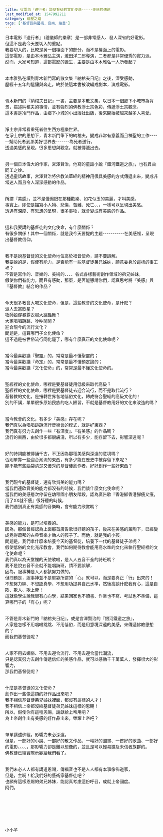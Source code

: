 ```yaml
---
title: 從電影『送行者』談基督徒的文化使命-----美感的傳遞
last_modified_at: 1547992211
category: 成聖之路
tags: ['基督徒與藝術、音樂、繪畫']
---
```


日本電影『送行者』（禮儀師的樂章）是一部非常感人、發人深省的好電影。<br>但這不是我今天要切入的重點。<br>我要切入的，比較是另一個檯面下的部分，而不是檯面上的電影。<br><!--more-->這部電影，是由本木雅弘主演，瀧田洋二郎導演，二者都是非常優秀的實力派。<br>然而，大家可知道，這部電影的誕生，主要是由本木雅弘一人所發起？<br><br><br>本木雅弘在讀到青木新門寫的散文集『納棺夫日記』之後，深受感動，<br>歷經十五年的醞釀與奔走，終於使這本書被改編成劇本，演成電影。<br><br><br>青木新門的『納棺夫日記』一書，主要是本散文集，以日本一個鄉下小城市為背景，描述納棺夫的事情，並有強烈的佛教淨土宗色彩，傳遞淨土宗觀念。<br>這本書是冷門作品，由鄉下小城的小出版社出版，後來開始被越來越多人喜愛。<br><br><br>淨土宗非常看重死者往生西方極樂世界。<br>在淨土宗的思想下，青木新門筆下的納棺夫，變成非常有意義而且神聖的工作------幫助死者到那美好世界去-------為死者送行。<br>透過美感的呈現，很多思想與觀念，就被傳遞出去。<br><br><br>另一個日本偉大的作家，宮澤賢治，他寫的童話小說『銀河鐵道之旅』，也有異曲同工之妙。<br>透過童話故事，宮澤賢治將佛教法華經的精神用很具美感的方式傳遞出來，變成非常迷人而且令人深深感動的作品。<br><br><br>所謂『美感』，並不是僅侷限在那種歡樂、如花似玉的美麗，才叫美感。<br>事實上，即使是描寫小人物、悲傷、苦難、死亡、、，一樣可以呈現出美感。<br>透過有深度、有思想的呈現，很多事物，就會變成有美感的作品。<br><br><br>這和我要講的基督徒的文化使命，有什麼關係？<br>有很多關係！其中一個關係，就是我今天要提的主題-----------在美感裡，呈現出基督教信仰。<br><br><br>我不是說基督徒的文化使命地位高於福音使命，請不要誤解。<br>我要說的是，假使有能力，是否能有一些基督徒弟兄姊妹，願意委身於這樣的事工裡？<br>不管是寫作的、音樂的、美術的、、、、各式各樣藝術創作領域的弟兄姊妹，<br>假使你們有能力，而且有感動，那麼，是否能懇請你們，認真思考將『美感』與『基督教』結合的作品？<br><br><br>今天很多教會大喊文化使命，但是，這些教會的文化使命，是什麼？<br>派人去當歌星？<br>牧師娘穿暴露衣服大跳豔舞？<br>大家唱唱跳跳、吵吵鬧鬧？<br>迎合現今的流行文化？<br>問題是，這算哪門子文化使命？<br>這不過是被世俗流行同化罷了，哪有什麼真正的文化使命呢？<br><br><br>當今最喜歡講『聖靈』的，常常是最不懂聖靈的；<br>當今最喜歡講『命定』的，常常是最不懂預定論的；<br>當今最喜歡講『文化使命』的，常常是最不懂文化使命的。<br><br><br>聖經裡的文化使命，哪裡是要基督徒用低級來取代高級？<br>聖經裡的文化使命，哪裡是要基督徒去迎合流行，而不是取代流行？<br>基督教的文化，是扭轉世界各地低俗文化，轉成符合聖經的高級文化的！<br>別的不講，單單很多原始民族的吃人陋習，不就是基督教用好的文化來改造的嗎？<br><br><br>當今教會的文化，有多少『美感』存在呢？<br>我們真以為唱唱跳跳流行音樂會的模式，就是好東西？<br>我們真有努力去創作一些『有深度』、『有美感』的作品嗎？<br>流行的東西，由於很多都很膚淺，所以有多少，能存留下去，影響深遠呢？<br><br><br>好的詩詞能被傳誦千古，不正因為那種美感與深遠的意境嗎？<br>否則單靠一些迎合潮流的東西，有多少能在歷史中被存留下來呢？<br>能不能有些腦袋清楚又優秀的基督徒創作者，好好創作一些好東西？<br><br><br>我們現今的基督徒，還有欣賞美的能力嗎？<br>當我們連欣賞美的能力都沒有的時候，我們談什麼文化使命呢？<br>當我們的美感層次停留在幼稚園小朋友階段，認為廣告歌『香港腳香港腳癢又癢，用了XX就不癢』很好聽的時候，<br>我們遇到真正有美感的音樂時，會有能力欣賞嗎？<br><br><br>美感的能力，是可以培養的。<br>因為，那個曾經認為上面那首廣告歌很好聽的孩子，後來在美感的薰陶下，已經變成覺得蕭邦的古典音樂才動人的孩子了。而他，就是我的小孩。<br>問題是，我們拿什麼來培養今天的基督徒，培養下一代的基督徒子弟呢？<br>假使低俗的文化充斥教會，我們如何期待教會能用高水準的文化來執行聖經裡的文化使命呢？<br>我們真以為天堂裡的天使歌唱，是人人五音不全的詩班嗎？<br>我不是說五音不全就不能唱詩班，請不要誤解，<br>因為，服事神是人人都該努力做的。<br>但問題是，服事神並不是單靠所謂的「心」就可以，而是要真正「行」出來的！<br>不想努力練、不想認真學、不想用功提昇自己水準，然後高談什麼我有心，這是自欺、欺人、欺上帝！<br>這就像學生說我很有心向學，結果回家也不讀書、作業也不寫、考試也不準備，這算哪門子的「有心」呢？<br><br><br>不管是青木新門的『納棺夫日記』，或是宮澤賢治的『銀河鐵道之旅』，<br>人家是怎樣不用唱唱跳跳、不用低俗，而是用意境深遠的美感，來傳遞佛教思想的？<br>而我們基督徒呢？<br><br><br>人家不用去媚俗、不用去迎合流行、不用去迎合當代潮流，<br>只是認真努力去創作傳遞信仰的美感作品，就可以感動千千萬萬人，發揮很大的影響力，<br>那我們基督徒呢？<br><br><br>什麼是基督徒的文化使命？<br>創作出一些像這類的好作品出來吧？<br>我不相信基督徒弟兄姊妹裡面，都沒有這樣的人才！<br>我不相信上帝都沒給基督徒弟兄姊妹這樣的恩賜！<br>所以，假使你有這種恩賜，請獻給上帝用吧？<br>為上帝創作出有美感的好作品出來，榮耀上帝吧？<br><br><br>單單講述佛經，影響力未必深遠。<br>但是，一部好的小說、一部好的散文作品、一幅好的圖畫、一首好的歌曲、一部好的電影、、、、，那影響力卻是難以想像的，並且是可以輕易擴及未信者族群的。<br>佛教徒已經實際示範給我們看了。<br><br><br>我們未必人人都有講道恩賜，傳福音也不是人人都有本事像佈道家，<br>但是，主啊！給我們好的藝術家基督徒吧？<br>也願有這樣恩賜的弟兄姊妹，能認真考慮這份呼召，成就上帝國度。<br>阿們。<br><br><br><br><br><br><br><br>小小羊<br><br><br><br><br><br><br><br><br><br><br>


